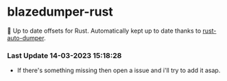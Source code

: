 # blazedumper-rust

🚀 Up to date offsets for Rust. Automatically kept up to date thanks to [rust-auto-dumper](https://github.com/Akandesh/rust-auto-dumper).


### Last Update 14-03-2023 15:18:28
- If there's something missing then open a issue and i'll try to add it asap.
